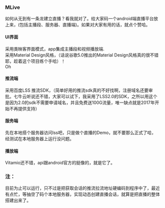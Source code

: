 ### MLive
如何从无到有一条龙建立直播？看我就对了。给大家码一个android端直播平台放上来，(包括主播段、服务器、直播端)。如果对大家有用的话，就点个赞哈。

#### UI界面
采用类映客界面模式，app集成主播段和视频播放端.<br>采用Material Design风格，（话说谷歌5.0推出的Material Design风格真的很不错耶，趁着这个项目练个手哈）！<br>
Oh
#### 推流端
采用百度LSS 推流SDK，（简单好用的推流sdk真的不好找啊，注册域名还要审批。七牛云听说还不错，大家可以试下，我采用了LSS2.0的SDK，之所以用这个是因为2.0的sdk不需要申请域名，并且免费送100G流量，唯一缺点就是2017年开始不再提供支持）

#### 服务端
先在本地搭个服务器访问lss吧，只是做个直播的Demo，就不要那么正式了哈，经测试在本地服务器上运行没问题。<br>

#### 播放端
Vitamio还不错，api跟android官方的挺像的，就是它了。

### 注：
目前为止可以运行，只不过是把获取会话的推流拉流地址硬编码到程序中了，最近有点忙，等抽空了码个本地服务器，实现动态创建直播会话，就算是把直播的整体搭建出来了。
